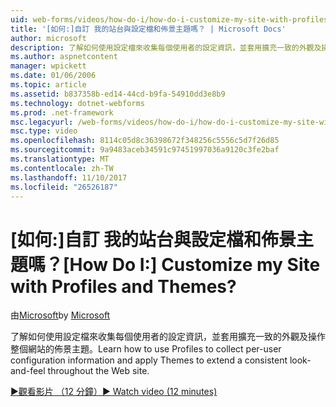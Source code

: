 ```yaml
---
uid: web-forms/videos/how-do-i/how-do-i-customize-my-site-with-profiles-and-themes
title: '[如何:]自訂 我的站台與設定檔和佈景主題嗎？ | Microsoft Docs'
author: microsoft
description: 了解如何使用設定檔來收集每個使用者的設定資訊，並套用擴充一致的外觀及操作整個網站的佈景主題。
ms.author: aspnetcontent
manager: wpickett
ms.date: 01/06/2006
ms.topic: article
ms.assetid: b837358b-ed14-44cd-b9fa-54910dd3e8b9
ms.technology: dotnet-webforms
ms.prod: .net-framework
msc.legacyurl: /web-forms/videos/how-do-i/how-do-i-customize-my-site-with-profiles-and-themes
msc.type: video
ms.openlocfilehash: 8114c05d8c36398672f348256c5556c5d7f26d85
ms.sourcegitcommit: 9a9483aceb34591c97451997036a9120c3fe2baf
ms.translationtype: MT
ms.contentlocale: zh-TW
ms.lasthandoff: 11/10/2017
ms.locfileid: "26526187"
---
```

<a name="how-do-i-customize-my-site-with-profiles-and-themes"></a><span data-ttu-id="e83bd-104">[如何:]自訂 我的站台與設定檔和佈景主題嗎？</span><span class="sxs-lookup"><span data-stu-id="e83bd-104">[How Do I:] Customize my Site with Profiles and Themes?</span></span>
====================
<span data-ttu-id="e83bd-105">由[Microsoft](https://github.com/microsoft)</span><span class="sxs-lookup"><span data-stu-id="e83bd-105">by [Microsoft](https://github.com/microsoft)</span></span>

<span data-ttu-id="e83bd-106">了解如何使用設定檔來收集每個使用者的設定資訊，並套用擴充一致的外觀及操作整個網站的佈景主題。</span><span class="sxs-lookup"><span data-stu-id="e83bd-106">Learn how to use Profiles to collect per-user configuration information and apply Themes to extend a consistent look-and-feel throughout the Web site.</span></span>

[<span data-ttu-id="e83bd-107">&#9654;觀看影片 （12 分鐘）</span><span class="sxs-lookup"><span data-stu-id="e83bd-107">&#9654; Watch video (12 minutes)</span></span>](https://channel9.msdn.com/Blogs/ASP-NET-Site-Videos/how-do-i-customize-my-site-with-profiles-and-themes)
